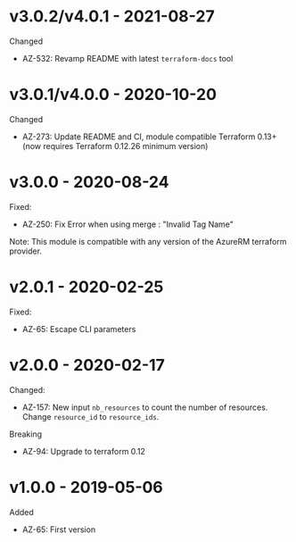 # v3.0.2/v4.0.1 - 2021-08-27

Changed
  * AZ-532: Revamp README with latest `terraform-docs` tool

# v3.0.1/v4.0.0 - 2020-10-20

Changed
  * AZ-273: Update README and CI, module compatible Terraform 0.13+ (now requires Terraform 0.12.26 minimum version)

# v3.0.0 - 2020-08-24

Fixed:
  * AZ-250: Fix Error when using merge : "Invalid Tag Name"

Note: This module is compatible with any version of the AzureRM terraform provider.

# v2.0.1 - 2020-02-25

Fixed:
  * AZ-65: Escape CLI parameters

# v2.0.0 - 2020-02-17

Changed:
  * AZ-157: New input `nb_resources` to count the number of resources. Change `resource_id` to `resource_ids`.

Breaking
  * AZ-94: Upgrade to terraform 0.12

# v1.0.0 - 2019-05-06

Added
  * AZ-65: First version
